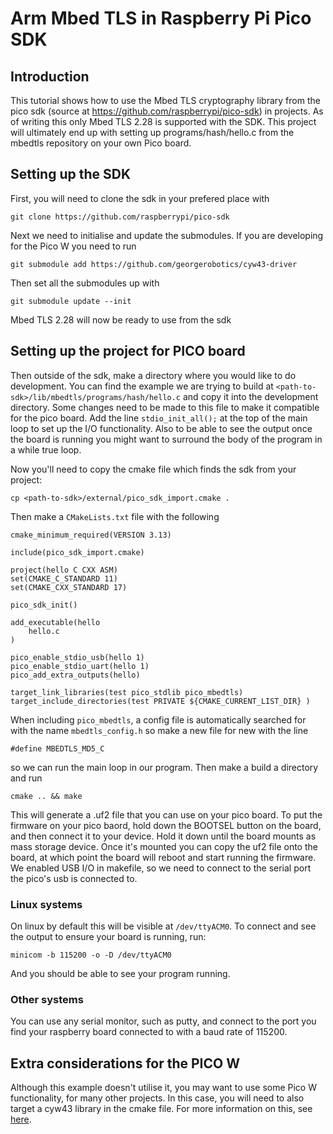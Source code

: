 # Arm Mbed TLS in Raspberry Pi Pico SDK

## Introduction

This tutorial shows how to use the Mbed TLS cryptography library from the pico sdk (source at https://github.com/raspberrypi/pico-sdk) in projects. As of writing this only Mbed TLS 2.28 is supported with the SDK. This project will ultimately end up with setting up programs/hash/hello.c from the mbedtls repository on your own Pico board.

## Setting up the SDK

First, you will need to clone the sdk in your prefered place with 
```
git clone https://github.com/raspberrypi/pico-sdk
``` 
Next we need to initialise and update the submodules. If you are developing for the Pico W you need to run

```
git submodule add https://github.com/georgerobotics/cyw43-driver
```

Then set all the submodules up with

```
git submodule update --init
```
Mbed TLS 2.28 will now be ready to use from the sdk

## Setting up the project for PICO board

Then outside of the sdk, make a directory where you would like to do development. You can find the example we are trying to build at `<path-to-sdk>/lib/mbedtls/programs/hash/hello.c` and copy it into the development directory. Some changes need to be made to this file to make it compatible for the pico board. Add the line `stdio_init_all();` at the top of the main loop to set up the I/O functionality. Also to be able to see the output once the board is running you might want to surround the body of the program in a while true loop.

Now you'll need to copy the cmake file which finds the sdk from your project:
```
cp <path-to-sdk>/external/pico_sdk_import.cmake .
```
Then make a `CMakeLists.txt` file with the following
```
cmake_minimum_required(VERSION 3.13)

include(pico_sdk_import.cmake)

project(hello C CXX ASM)
set(CMAKE_C_STANDARD 11)
set(CMAKE_CXX_STANDARD 17)

pico_sdk_init()

add_executable(hello
    hello.c
)

pico_enable_stdio_usb(hello 1)
pico_enable_stdio_uart(hello 1)
pico_add_extra_outputs(hello)

target_link_libraries(test pico_stdlib pico_mbedtls)
target_include_directories(test PRIVATE ${CMAKE_CURRENT_LIST_DIR} )
```
When including `pico_mbedtls`, a config file is automatically searched for with the name `mbedtls_config.h` so make a new file for new with the line
```
#define MBEDTLS_MD5_C
```
so we can run the main loop in our program. Then make a build a directory and run
```
cmake .. && make
```
This will generate a .uf2 file that you can use on your pico board. To put the firmware on your pico baord, hold down the BOOTSEL button on the board, and then connect it to your device. Hold it down until the board mounts as mass storage device. Once it's mounted you can copy the uf2 file onto the board, at which point the board will reboot and start running the firmware. We enabled USB I/O in makefile, so we need to connect to the serial port the pico's usb is connected to.

### Linux systems

On linux by default this will be visible at `/dev/ttyACM0`. To connect and see the output to ensure your board is running, run:
```
minicom -b 115200 -o -D /dev/ttyACM0
```
And you should be able to see your program running.

### Other systems

You can use any serial monitor, such as putty, and connect to the port you find your raspberry board connected to with a baud rate of 115200.

## Extra considerations for the PICO W

Although this example doesn't utilise it, you may want to use some Pico W functionality, for many other projects. In this case, you will need to also target a cyw43 library in the cmake file. For more information on this, see [here](https://www.raspberrypi.com/documentation/pico-sdk/networking.html).

<!--- "This quickstart manual is intended for C/C++ developers who are interesting in developing Mbed TLS based projects in Eclipse C/C++ Development Tool (CDT) on Windows.","Eclipse CDT, Cygwin, Eclipse installation","eclipse, cygwin, tutorial",published,"2013-01-04 15:39:00",6,47375,"2015-07-24 11:51:00","Paul Bakker"--->